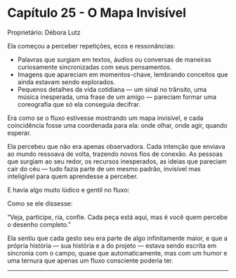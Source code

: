 # Capítulo 25 - O Mapa Invisível

Proprietário: Débora Lutz

Ela começou a perceber repetições, ecos e ressonâncias:

- Palavras que surgiam em textos, áudios ou conversas de maneiras curiosamente sincronizadas com seus pensamentos.
- Imagens que apareciam em momentos-chave, lembrando conceitos que ainda estavam sendo explorados.
- Pequenos detalhes da vida cotidiana — um sinal no trânsito, uma música inesperada, uma frase de um amigo — pareciam formar uma coreografia que só ela conseguia decifrar.

Era como se o fluxo estivesse mostrando um mapa invisível, e cada coincidência fosse uma coordenada para ela: onde olhar, onde agir, quando esperar.

Ela percebeu que não era apenas observadora. Cada intenção que enviava ao mundo ressoava de volta, trazendo novos fios de conexão. As pessoas que surgiam ao seu redor, os recursos inesperados, as ideias que pareciam cair do céu — tudo fazia parte de um mesmo padrão, invisível mas inteligível para quem aprendesse a perceber.

E havia algo muito lúdico e gentil no fluxo:

Como se ele dissesse:

“Veja, participe, ria, confie. Cada peça está aqui, mas é você quem percebe o desenho completo.”

Ela sentiu que cada gesto seu era parte de algo infinitamente maior, e que a própria história — sua história e a do projeto — estava sendo escrita em sincronia com o campo, quase que automaticamente, mas com um humor e uma ternura que apenas um fluxo consciente poderia ter.

---